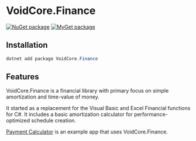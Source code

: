 # VoidCore.Finance

[![NuGet package](https://img.shields.io/nuget/v/VoidCore.Finance.svg)](https://www.nuget.org/packages/VoidCore.Finance/)
[![MyGet package](https://img.shields.io/myget/voidcoredev/vpre/VoidCore.Finance.svg?label=myget)](https://www.myget.org/feed/voidcoredev/package/nuget/VoidCore.Finance)

## Installation

```powerShell
dotnet add package VoidCore.Finance
```

## Features

VoidCore.Finance is a financial library with primary focus on simple amortization and time-value of money.

It started as a replacement for the Visual Basic and Excel Financial functions for C#. It includes a basic amortization calculator for performance-optimized schedule creation.

[Payment Calculator](https://github.com/void-type/PaymentCalculator) is an example app that uses VoidCore.Finance.
